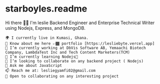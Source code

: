 # starboyles.readme
Hi there 👋🏾
I'm leslie
Backend Engineer and Enterprise Technical Writer using Nodejs, Express, and MongoDB.

    🌍 I currently live in Kumasi, Ghana.
    📄 Know about me here 👉🏾 portfolio [https://lesliebyte.vercel.app]
    🔭 I’m currently working at DbVis Software AB, Yemaachi Biotech Company, LambdaTest Inc and Tech Content Marketers(TCM)
    🌱 I’m currently learning Nodejs🍎
    👯 I’m looking to collaborate on any backend project ( Nodejs)
    💬 Ask me about JavaScript
    📫 Reach me at: lesliegyamfi02@gmail.com
    🤝 Open to collaborating on any interesting project
